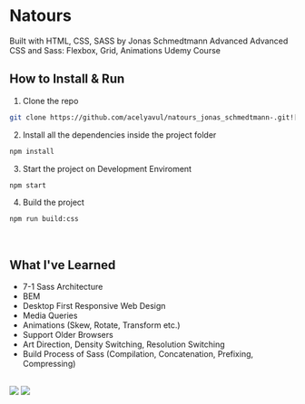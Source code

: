 # Natours

Built with HTML, CSS, SASS by Jonas Schmedtmann Advanced Advanced CSS and Sass: Flexbox, Grid, Animations Udemy Course


## How to Install & Run

1. Clone the repo

```sh
git clone https://github.com/acelyavul/natours_jonas_schmedtmann-.git![127 0 0 1_5501_index html (1)](https://user-images.githubusercontent.com/88436030/151719440-4b8c6d72-ad62-45c8-a935-51f4c0de66f3.jpeg)

```

2. Install all the dependencies inside the project folder

```sh
npm install
```

3. Start the project on Development Enviroment

```sh
npm start
```

4. Build the project

```sh
npm run build:css
```


<br>

## What I've Learned

- 7-1 Sass Architecture 
- BEM
- Desktop First Responsive Web Design
- Media Queries
- Animations (Skew, Rotate, Transform etc.)
- Support Older Browsers
- Art Direction, Density Switching, Resolution Switching
- Build Process of Sass (Compilation, Concatenation, Prefixing, Compressing)

<br>

<img src="https://user-images.githubusercontent.com/88436030/151719407-c554d02a-ba42-4fce-af4a-d151d8d43645.jpeg" style="width= 400px"/>
<img src="https://user-images.githubusercontent.com/88436030/151719455-5fe0d123-df95-4511-a7a5-f15b75f4c6ae.jpeg" style="width= 50px"/>



